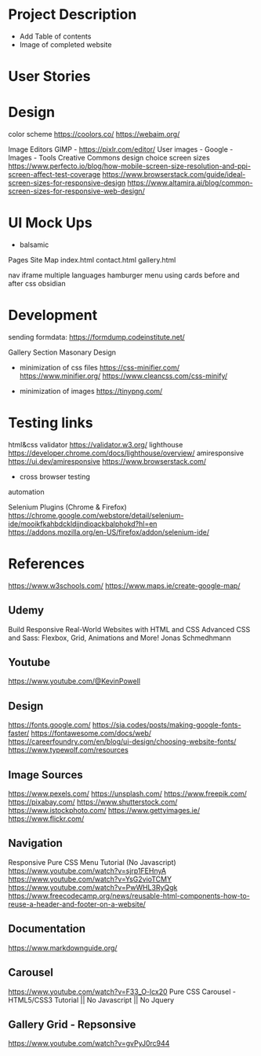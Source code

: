 # Project Description

- Add Table of contents
- Image of completed website

# User Stories
# Design
color scheme
https://coolors.co/
https://webaim.org/

Image Editors
GIMP - 
https://pixlr.com/editor/
User images - Google - Images - Tools Creative Commons
design choice
screen sizes
https://www.perfecto.io/blog/how-mobile-screen-size-resolution-and-ppi-screen-affect-test-coverage
https://www.browserstack.com/guide/ideal-screen-sizes-for-responsive-design
https://www.altamira.ai/blog/common-screen-sizes-for-responsive-web-design/

# UI Mock Ups
- balsamic

Pages Site Map
index.html
contact.html
gallery.html

nav iframe
multiple languages
hamburger menu
using cards
before and after css
obsidian

# Development
sending formdata: https://formdump.codeinstitute.net/

Gallery Section Masonary Design

- minimization of css files
https://css-minifier.com/
https://www.minifier.org/
https://www.cleancss.com/css-minify/

- minimization of images
https://tinypng.com/

# Testing links
html&css validator
https://validator.w3.org/
lighthouse
https://developer.chrome.com/docs/lighthouse/overview/
amiresponsive
https://ui.dev/amiresponsive
https://www.browserstack.com/
- cross browser testing

automation

Selenium Plugins (Chrome & Firefox)
https://chrome.google.com/webstore/detail/selenium-ide/mooikfkahbdckldjjndioackbalphokd?hl=en
https://addons.mozilla.org/en-US/firefox/addon/selenium-ide/

# References
https://www.w3schools.com/
https://www.maps.ie/create-google-map/

## Udemy
Build Responsive Real-World Websites with HTML and CSS
Advanced CSS and Sass: Flexbox, Grid, Animations and More!
Jonas Schmedhmann

## Youtube
https://www.youtube.com/@KevinPowell

## Design
https://fonts.google.com/
https://sia.codes/posts/making-google-fonts-faster/
https://fontawesome.com/docs/web/
https://careerfoundry.com/en/blog/ui-design/choosing-website-fonts/
https://www.typewolf.com/resources

## Image Sources
https://www.pexels.com/
https://unsplash.com/
https://www.freepik.com/
https://pixabay.com/
https://www.shutterstock.com/
https://www.istockphoto.com/
https://www.gettyimages.ie/
https://www.flickr.com/

## Navigation
<!-- https://www.youtube.com/watch?v=oLgtucwjVII -->
<!--How to Create Responsive Navigation Bar using HTML and CSS-->
Responsive Pure CSS Menu Tutorial (No Javascript)
https://www.youtube.com/watch?v=sjrp1FEHnyA
https://www.youtube.com/watch?v=YsG2vioTCMY
https://www.youtube.com/watch?v=PwWHL3RyQgk
https://www.freecodecamp.org/news/reusable-html-components-how-to-reuse-a-header-and-footer-on-a-website/
## Documentation
https://www.markdownguide.org/

## Carousel
https://www.youtube.com/watch?v=F33_O-lcx20
Pure CSS Carousel - HTML5/CSS3 Tutorial || No Javascript || No Jquery

## Gallery Grid - Repsonsive
https://www.youtube.com/watch?v=gvPyJ0rc944